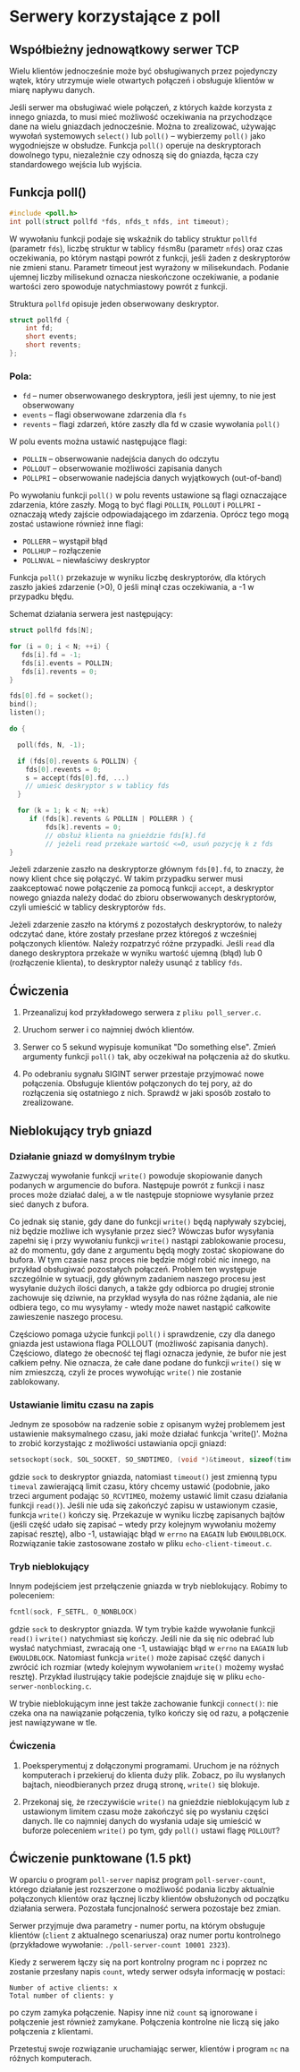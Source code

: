 # Serwery korzystające z poll
## Współbieżny jednowątkowy serwer TCP

Wielu klientów jednocześnie może być obsługiwanych przez pojedynczy wątek, który utrzymuje wiele otwartych połączeń i obsługuje klientów w miarę napływu danych.

Jeśli serwer ma obsługiwać wiele połączeń, z których każde korzysta z innego gniazda, to musi mieć możliwość oczekiwania na przychodzące dane na wielu gniazdach jednocześnie. Można to zrealizować, używając wywołań systemowych `select()` lub `poll()` – wybierzemy `poll()` jako wygodniejsze w obsłudze. Funkcja `poll()` operuje na deskryptorach dowolnego typu, niezależnie czy odnoszą się do gniazda, łącza czy standardowego wejścia lub wyjścia.

## Funkcja poll()

```c
#include <poll.h>
int poll(struct pollfd *fds, nfds_t nfds, int timeout);
```
W wywołaniu funkcji podaje się wskaźnik do tablicy struktur `pollfd` (parametr `fds`), liczbę struktur w tablicy `fds`m8u (parametr `nfds`) oraz czas oczekiwania, po którym nastąpi powrót z funkcji, jeśli żaden z deskryptorów nie zmieni stanu. Parametr timeout jest wyrażony w milisekundach. Podanie ujemnej liczby milisekund oznacza nieskończone oczekiwanie, a podanie wartości zero spowoduje natychmiastowy powrót z funkcji.

Struktura `pollfd` opisuje jeden obserwowany deskryptor.
```c
struct pollfd {
    int fd;
    short events;
    short revents;
};
```

### Pola:

- `fd` – numer obserwowanego deskryptora, jeśli jest ujemny, to nie jest obserwowany
- `events` – flagi obserwowane zdarzenia dla `fs`
- `revents` – flagi zdarzeń, które zaszły dla fd w czasie wywołania `poll()`

W polu events można ustawić następujące flagi:

- `POLLIN` – obserwowanie nadejścia danych do odczytu
- `POLLOUT` – obserwowanie możliwości zapisania danych
- `POLLPRI` – obserwowanie nadejścia danych wyjątkowych (out-of-band)

Po wywołaniu funkcji `poll()` w polu revents ustawione są flagi oznaczające zdarzenia, które zaszły. Mogą to być flagi `POLLIN`, `POLLOUT` i `POLLPRI` - oznaczają wtedy zajście odpowiadającego im zdarzenia. Oprócz tego mogą zostać ustawione również inne flagi:

- `POLLERR` – wystąpił błąd
- `POLLHUP` – rozłączenie
- `POLLNVAL` – niewłaściwy deskryptor

Funkcja `poll()` przekazuje w wyniku liczbę deskryptorów, dla których zaszło jakieś zdarzenie (>0), 0 jeśli minął czas oczekiwania, a -1 w przypadku błędu.

Schemat działania serwera jest następujący:

```c
struct pollfd fds[N];

for (i = 0; i < N; ++i) {
   fds[i].fd = -1;
   fds[i].events = POLLIN;
   fds[i].revents = 0;
}

fds[0].fd = socket();    
bind();
listen();

do {

  poll(fds, N, -1);

  if (fds[0].revents & POLLIN) {
    fds[0].revents = 0;
    s = accept(fds[0].fd, ...)
    // umieść deskryptor s w tablicy fds 
  }

  for (k = 1; k < N; ++k)
     if (fds[k].revents & POLLIN | POLLERR ) {        
         fds[k].revents = 0;     
         // obsłuż klienta na gnieździe fds[k].fd 
         // jeżeli read przekaże wartość <=0, usuń pozycję k z fds       
}
```

Jeżeli zdarzenie zaszło na deskryptorze głównym `fds[0].fd`, to znaczy, że nowy klient chce się połączyć. W takim przypadku serwer musi zaakceptować nowe połączenie za pomocą funkcji `accept`, a deskryptor nowego gniazda należy dodać do zbioru obserwowanych deskryptorów, czyli umieścić w tablicy deskryptorów `fds`.

Jeżeli zdarzenie zaszło na którymś z pozostałych deskryptorów, to należy odczytać dane, które zostały przesłane przez któregoś z wcześniej połączonych klientów. Należy rozpatrzyć różne przypadki. Jeśli `read` dla danego deskryptora przekaże w wyniku wartość ujemną (błąd) lub 0 (rozłączenie klienta), to deskryptor należy usunąć z tablicy `fds`.

## Ćwiczenia

1. Przeanalizuj kod przykładowego serwera z `pliku poll_server.c`.

2. Uruchom serwer i co najmniej dwóch klientów.

3. Serwer co 5 sekund wypisuje komunikat "Do something else". Zmień argumenty funkcji `poll()` tak, aby oczekiwał na połączenia aż do skutku.

4. Po odebraniu sygnału SIGINT serwer przestaje przyjmować nowe połączenia. Obsługuje klientów połączonych do tej pory, aż do rozłączenia się ostatniego z nich. Sprawdź w jaki sposób zostało to zrealizowane.

## Nieblokujący tryb gniazd
### Działanie gniazd w domyślnym trybie

Zazwyczaj wywołanie funkcji `write()` powoduje skopiowanie danych podanych w argumencie do bufora. Następuje powrót z funkcji i nasz proces może działać dalej, a w tle następuje stopniowe wysyłanie przez sieć danych z bufora.

Co jednak się stanie, gdy dane do funkcji `write()` będą napływały szybciej, niż będzie możliwe ich wysyłanie przez sieć? Wówczas bufor wysyłania zapełni się i przy wywołaniu funkcji `write()` nastąpi zablokowanie procesu, aż do momentu, gdy dane z argumentu będą mogły zostać skopiowane do bufora. W tym czasie nasz proces nie będzie mógł robić nic innego, na przykład obsługiwać pozostałych połączeń. Problem ten występuje szczególnie w sytuacji, gdy głównym zadaniem naszego procesu jest wysyłanie dużych ilości danych, a także gdy odbiorca po drugiej stronie zachowuje się dziwnie, na przykład wysyła do nas różne żądania, ale nie odbiera tego, co mu wysyłamy - wtedy może nawet nastąpić całkowite zawieszenie naszego procesu.

Częściowo pomaga użycie funkcji `poll()` i sprawdzenie, czy dla danego gniazda jest ustawiona flaga POLLOUT (możliwość zapisania danych). Częściowo, dlatego że obecność tej flagi oznacza jedynie, że bufor nie jest całkiem pełny. Nie oznacza, że całe dane podane do funkcji `write()` się w nim zmieszczą, czyli że proces wywołując `write()` nie zostanie zablokowany.

### Ustawianie limitu czasu na zapis

Jednym ze sposobów na radzenie sobie z opisanym wyżej problemem jest ustawienie maksymalnego czasu, jaki może działać funkcja 'write()'. Można to zrobić korzystając z możliwości ustawiania opcji gniazd:

```c
setsockopt(sock, SOL_SOCKET, SO_SNDTIMEO, (void *)&timeout, sizeof(timeout))
```

gdzie `sock` to deskryptor gniazda, natomiast `timeout()` jest zmienną typu `timeval` zawierającą limit czasu, który chcemy ustawić (podobnie, jako trzeci argument podając `SO_RCVTIMEO`, możemy ustawić limit czasu działania funkcji `read()`). Jeśli nie uda się zakończyć zapisu w ustawionym czasie, funkcja `write()` kończy się. Przekazuje w wyniku liczbę zapisanych bajtów (jeśli część udało się zapisać – wtedy przy kolejnym wywołaniu możemy zapisać resztę), albo -1, ustawiając błąd w `errno` na `EAGAIN` lub `EWOULDBLOCK`. Rozwiązanie takie zastosowane zostało w pliku `echo-client-timeout.c`.

### Tryb nieblokujący

Innym podejściem jest przełączenie gniazda w tryb nieblokujący. Robimy to poleceniem:

```c
fcntl(sock, F_SETFL, O_NONBLOCK)
```

gdzie `sock` to deskryptor gniazda. W tym trybie każde wywołanie funkcji `read()` i `write()` natychmiast się kończy. Jeśli nie da się nic odebrać lub wysłać natychmiast, zwracają one -1, ustawiając błąd w `errno` na `EAGAIN` lub `EWOULDBLOCK`. Natomiast funkcja `write()` może zapisać część danych i zwrócić ich rozmiar (wtedy kolejnym wywołaniem `write()` możemy wysłać resztę). Przykład ilustrujący takie podejście znajduje się w pliku `echo-serwer-nonblocking.c`.

W trybie nieblokującym inne jest także zachowanie funkcji `connect()`: nie czeka ona na nawiązanie połączenia, tylko kończy się od razu, a połączenie jest nawiązywane w tle.

### Ćwiczenia

1. Poeksperymentuj z dołączonymi programami. Uruchom je na różnych komputerach i przekieruj do klienta duży plik. Zobacz, po ilu wysłanych bajtach, nieodbieranych przez drugą stronę, `write()` się blokuje.

2. Przekonaj się, że rzeczywiście `write()` na gnieździe nieblokującym lub z ustawionym limitem czasu może zakończyć się po wysłaniu części danych. Ile co najmniej danych do wysłania udaje się umieścić w buforze poleceniem `write()` po tym, gdy `poll()` ustawi flagę `POLLOUT`?

## Ćwiczenie punktowane (1.5 pkt)

W oparciu o program `poll-server` napisz program `poll-server-count`, którego działanie jest rozszerzone o możliwość podania liczby aktualnie połączonych klientów oraz łącznej liczby klientów obsłużonych od początku działania serwera. Pozostała funcjonalność serwera pozostaje bez zmian.

Serwer przyjmuje dwa parametry - numer portu, na którym obsługuje klientów (`client` z aktualnego scenariusza) oraz numer portu kontrolnego (przykładowe wywołanie: `./poll-server-count 10001 2323`).

Kiedy z serwerem łączy się na port kontrolny program nc i poprzez nc zostanie przesłany napis `count`, wtedy serwer odsyła informację w postaci:

```console
Number of active clients: x
Total number of clients: y
```

po czym zamyka połączenie. Napisy inne niż `count` są ignorowane i połączenie jest również zamykane. Połączenia kontrolne nie liczą się jako połączenia z klientami.

Przetestuj swoje rozwiązanie uruchamiając serwer, klientów i program `nc` na różnych komputerach.
